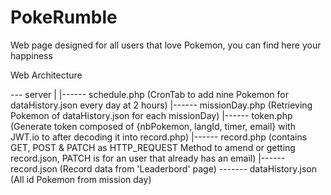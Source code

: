 # PokeRumble
Web page designed for all users that love Pokemon, you can find here your happiness

Web Architecture 

--- server
|
|------ schedule.php (CronTab to add nine Pokemon for dataHistory.json every day at 2 hours)
|------ missionDay.php (Retrieving Pokemon of dataHistory.json for each missionDay)
|------ token.php (Generate token composed of {nbPokemon, langId, timer, email} with JWT.io to after decoding it into record.php)
|------ record.php (contains GET, POST & PATCH as HTTP_REQUEST Method to amend or getting record.json, PATCH is for an user that already has an email)
|------ record.json (Record data from 'Leaderbord' page)
------- dataHistory.json (All id Pokemon from mission day)


